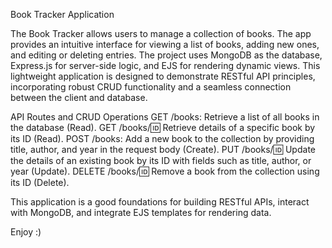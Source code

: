 Book Tracker Application

The Book Tracker allows users to manage a collection of books. The app provides an intuitive interface for viewing a list of books, adding new ones, and editing or deleting entries. The project uses MongoDB as the database, Express.js for server-side logic, and EJS for rendering dynamic views. This lightweight application is designed to demonstrate RESTful API principles, incorporating robust CRUD functionality and a seamless connection between the client and database.

API Routes and CRUD Operations
GET /books: Retrieve a list of all books in the database (Read).
GET /books/:id: Retrieve details of a specific book by its ID (Read).
POST /books: Add a new book to the collection by providing title, author, and year in the request body (Create).
PUT /books/:id: Update the details of an existing book by its ID with fields such as title, author, or year (Update).
DELETE /books/:id: Remove a book from the collection using its ID (Delete).

This application is a good foundations for building RESTful APIs, interact with MongoDB, and integrate EJS templates for rendering data.

Enjoy :)
